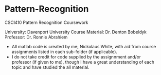 # Pattern-Recognition
CSCI410 Pattern Recognition Coursework

University: Davenport University
Course Material: Dr. Denton Bobeldyk
Professor: Dr. Ronnie Abrahiem

* All matlab code is created by me, Nickolaus White, with aid from course assignments listed in each sub-folder (if applicable). 
* I do not take credit for code supplied by the assignnment and/or professor (if given to me), though I have
a great understanding of each topic and have studied the all material.
